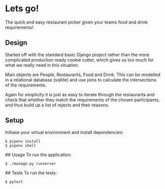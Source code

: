 # Lets go!
The quick and easy restaurant picker given your teams food and drink requirements!

## Design
Started off with the standard basic Django project rather than the more complicated
production ready cookie cutter, which gives us too much for what we really need in this
situation.

Main objects are People, Restaurants, Food and Drink. This can be modelled in a
relational database (sqllite) and use joins to calculate the intersections of the requirements.

Again for simplicity it is just as easy to iterate through the restaurants and check that
whether they match the requirements of the chosen participants, and thus build up a list
of rejects and their reasons.

## Setup
Initiase your virtual environment and install dependencies:
```
$ pipenv install
$ pipenv shell
```

## Usage
To run the application:
```
$ ./manage.py runserver
```

## Tests
To run the tests:
```
$ pytest
```
